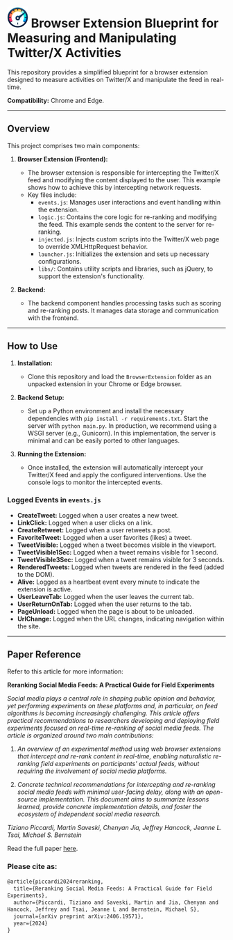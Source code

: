 # <img src="icons/speedometer.png" width="48"/> Browser Extension Blueprint for Measuring and Manipulating Twitter/X Activities

This repository provides a simplified blueprint for a browser extension designed to measure activities on Twitter/X and manipulate the feed in real-time.

**Compatibility:** Chrome and Edge.

---

## Overview

This project comprises two main components:

1. **Browser Extension (Frontend):**
   - The browser extension is responsible for intercepting the Twitter/X feed and modifying the content displayed to the user. This example shows how to achieve this by intercepting network requests.
   - Key files include:
     - `events.js`: Manages user interactions and event handling within the extension.
     - `logic.js`: Contains the core logic for re-ranking and modifying the feed. This example sends the content to the server for re-ranking.
     - `injected.js`: Injects custom scripts into the Twitter/X web page to override XMLHttpRequest behavior.
     - `launcher.js`: Initializes the extension and sets up necessary configurations.
     - `libs/`: Contains utility scripts and libraries, such as jQuery, to support the extension's functionality.

2. **Backend:**
   - The backend component handles processing tasks such as scoring and re-ranking posts. It manages data storage and communication with the frontend.

---

## How to Use

1. **Installation:**
   - Clone this repository and load the `BrowserExtension` folder as an unpacked extension in your Chrome or Edge browser.

2. **Backend Setup:**
   - Set up a Python environment and install the necessary dependencies with `pip install -r requirements.txt`. Start the server with `python main.py`. In production, we recommend using a WSGI server (e.g., Gunicorn). In this implementation, the server is minimal and can be easily ported to other languages.

3. **Running the Extension:**
   - Once installed, the extension will automatically intercept your Twitter/X feed and apply the configured interventions. Use the console logs to monitor the intercepted events.

### Logged Events in `events.js`

- **CreateTweet:** Logged when a user creates a new tweet.
- **LinkClick:** Logged when a user clicks on a link.
- **CreateRetweet:** Logged when a user retweets a post.
- **FavoriteTweet:** Logged when a user favorites (likes) a tweet.
- **TweetVisible:** Logged when a tweet becomes visible in the viewport.
- **TweetVisible1Sec:** Logged when a tweet remains visible for 1 second.
- **TweetVisible3Sec:** Logged when a tweet remains visible for 3 seconds.
- **RenderedTweets:** Logged when tweets are rendered in the feed (added to the DOM).
- **Alive:** Logged as a heartbeat event every minute to indicate the extension is active.
- **UserLeaveTab:** Logged when the user leaves the current tab.
- **UserReturnOnTab:** Logged when the user returns to the tab.
- **PageUnload:** Logged when the page is about to be unloaded.
- **UrlChange:** Logged when the URL changes, indicating navigation within the site.

---

## Paper Reference

Refer to this article for more information:

**Reranking Social Media Feeds: A Practical Guide for Field Experiments**

*Social media plays a central role in shaping public opinion and behavior, yet performing experiments on these platforms and, in particular, on feed algorithms is becoming increasingly challenging. This article offers practical recommendations to researchers developing and deploying field experiments focused on real-time re-ranking of social media feeds. The article is organized around two main contributions:*

1. *An overview of an experimental method using web browser extensions that intercept and re-rank content in real-time, enabling naturalistic re-ranking field experiments on participants' actual feeds, without requiring the involvement of social media platforms.*

2. *Concrete technical recommendations for intercepting and re-ranking social media feeds with minimal user-facing delay, along with an open-source implementation. This document aims to summarize lessons learned, provide concrete implementation details, and foster the ecosystem of independent social media research.*

*Tiziano Piccardi, Martin Saveski, Chenyan Jia, Jeffrey Hancock, Jeanne L. Tsai, Michael S. Bernstein*

Read the full paper [here](https://arxiv.org/abs/2406.19571).

### Please cite as:
```
@article{piccardi2024reranking,
  title={Reranking Social Media Feeds: A Practical Guide for Field Experiments},
  author={Piccardi, Tiziano and Saveski, Martin and Jia, Chenyan and Hancock, Jeffrey and Tsai, Jeanne L and Bernstein, Michael S},
  journal={arXiv preprint arXiv:2406.19571},
  year={2024}
}
```
